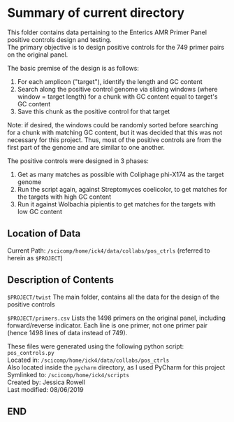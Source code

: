 # Summary of current directory

This folder contains data pertaining to the Enterics AMR Primer Panel positive controls design and testing.    
The primary objective is to design positive controls for the 749  primer pairs on the original panel.  

The basic premise of the design is as follows:
 1. For each amplicon ("target"), identify the length and GC content
 2. Search along the positive control genome via sliding windows (where window = target length) for a chunk with GC content equal to target's GC content
 3. Save this chunk as the positive control for that target

Note: if desired, the windows could be randomly sorted before searching for a chunk with matching GC content, but it was decided that this was not necessary for this project.  Thus, most of the positive controls are from the first part of the genome and are similar to one another.

The positive controls were designed in 3 phases:
 1. Get as many matches as possible with Coliphage phi-X174 as the target genome
 2. Run the script again, against Streptomyces coelicolor, to get matches for the targets with high GC content
 3. Run it against Wolbachia pipientis to get matches for the targets with low GC content


## Location of Data

Current Path: `/scicomp/home/ick4/data/collabs/pos_ctrls`  (referred to herein as `$PROJECT`)


## Description of Contents
`$PROJECT/twist`
The main folder, contains all the data for the design of the positive controls 

`$PROJECT/primers.csv`
Lists the 1498 primers on the original panel, including forward/reverse indicator. 
Each line is one primer, not one primer pair (hence 1498 lines of data instead of 749).

	
These files were generated using the following python script:  
`pos_controls.py`  
Located in: `/scicomp/home/ick4/data/collabs/pos_ctrls`  
Also located inside the `pycharm` directory, as I used PyCharm for this project  
Symlinked to: `/scicomp/home/ick4/scripts`  
Created by: Jessica Rowell  
Last modified: 08/06/2019  


## END
		
